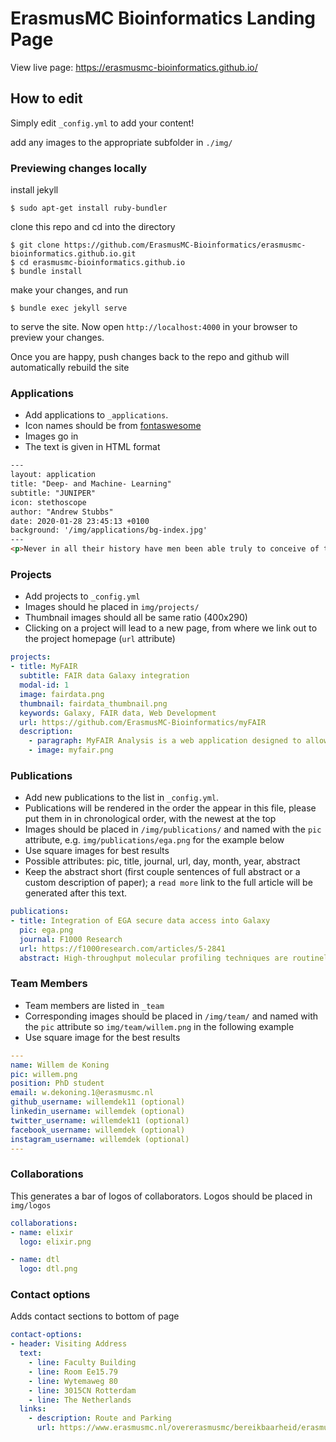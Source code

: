 # ErasmusMC Bioinformatics Landing Page

View live page: https://erasmusmc-bioinformatics.github.io/

## How to edit

Simply edit `_config.yml` to add your content!

add any images to the appropriate subfolder in `./img/`

### Previewing changes locally

install jekyll

```
$ sudo apt-get install ruby-bundler
```

clone this repo and cd into the directory

```
$ git clone https://github.com/ErasmusMC-Bioinformatics/erasmusmc-bioinformatics.github.io.git
$ cd erasmusmc-bioinformatics.github.io
$ bundle install
```

make your changes, and run

```
$ bundle exec jekyll serve
```

to serve the site. Now open `http://localhost:4000` in your browser to preview your changes.

Once you are happy, push changes back to the repo and github will automatically rebuild the site


### Applications

- Add applications to `_applications`.
- Icon names should be from [fontaswesome](http://fontawesome.io/icons/)
- Images go in
- The text is given in HTML format

```html
---
layout: application
title: "Deep- and Machine- Learning"
subtitle: "JUNIPER"
icon: stethoscope
author: "Andrew Stubbs"
date: 2020-01-28 23:45:13 +0100
background: '/img/applications/bg-index.jpg'
---
<p>Never in all their history have men been able truly to conceive of the world as one: a single sphere, a globe, having the qualities of a globe, a round earth in which all the directions eventually meet, in which there is no center because every point, or none, is center — an equal earth which all men occupy as equals. The airman's earth, if free men make it, will be truly round: a globe in practice, not in theory.</p> 
```

### Projects

- Add projects to `_config.yml`
- Images should he placed in `img/projects/`
- Thumbnail images should all be same ratio (400x290)
- Clicking on a project will lead to a new page, from where we link out to the project homepage (`url` attribute)

```yaml
projects:
- title: MyFAIR
  subtitle: FAIR data Galaxy integration
  modal-id: 1
  image: fairdata.png
  thumbnail: fairdata_thumbnail.png
  keywords: Galaxy, FAIR data, Web Development
  url: https://github.com/ErasmusMC-Bioinformatics/myFAIR
  description:
    - paragraph: MyFAIR Analysis is a web application designed to allow scientists to create FAIR data, and to provide FAIR data analysis such that the “end to end” analysis complies with FAIR data principles. MyFAIR analysis is a python application and graphical user interface (GUI) that uses Galaxy2 for analytical workflows and B2DROP3(EUDAT) for FAIR data storage.  Our proof of concept to test myFAIR analysis uses the genome in a bottle trio-samples available form  galaxy training for genetic variation analysis.
    - image: myfair.png
```

### Publications

- Add new publications to the list in `_config.yml`.
- Publications will be rendered in the order the appear in this file, please put them in in chronological order, with the newest at the top
- Images should be placed in `/img/publications/` and named with the `pic` attribute, e.g. `img/publications/ega.png` for the example below
- Use square images for best results
- Possible attributes: pic, title, journal, url, day, month, year, abstract
- Keep the abstract short (first couple sentences of full abstract or a custom description of paper); a `read more` link to the full article will be generated after this text.

```yaml
publications:
- title: Integration of EGA secure data access into Galaxy
  pic: ega.png
  journal: F1000 Research
  url: https://f1000research.com/articles/5-2841
  abstract: High-throughput molecular profiling techniques are routinely generating vast amounts of data for translational medicine studies. Secure access controlled systems are needed to manage, store, transfer and distribute these data due to its personally identifiable nature. The European Genome-phenome Archive (EGA) was created to facilitate access and management to long-term archival of bio-molecular data.
```

### Team Members

- Team members are listed in `_team`
- Corresponding images should be placed in `/img/team/` and named with the `pic` attribute so `img/team/willem.png` in the following example
- Use square image for the best results

```yaml
---
name: Willem de Koning
pic: willem.png
position: PhD student
email: w.dekoning.1@erasmusmc.nl
github_username: willemdek11 (optional)
linkedin_username: willemdek (optional)
twitter_username: willemdek11 (optional)
facebook_username: willemdek (optional)
instagram_username: willemdek (optional)
---
```

### Collaborations

This generates a bar of logos of collaborators. Logos should be placed in `img/logos`

```yaml
collaborations:
- name: elixir
  logo: elixir.png

- name: dtl
  logo: dtl.png
```

### Contact options

Adds contact sections to bottom of page

```yaml
contact-options:
- header: Visiting Address
  text:
    - line: Faculty Building
    - line: Room Ee15.79
    - line: Wytemaweg 80
    - line: 3015CN Rotterdam
    - line: The Netherlands
  links:
    - description: Route and Parking
      url: https://www.erasmusmc.nl/overerasmusmc/bereikbaarheid/erasmusmc_ziekenhuis/?lang=en
```